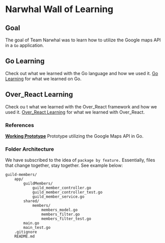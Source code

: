 # Narwhal Wall of Learning

## Goal
The goal of Team Narwhal was to learn how to utilize the Google maps API in a `Go` application.

## Go Learning
Check out what we learned with the Go language and how we used it.  [Go Learning](./learning/GoReadme.md) for what we learned on Go.

## Over_React Learning
Check ou t what we learned with the Over_React framework and how we used it. [Over_React Learning](./learning/OverReactReadme.md) for what we learned with Over_React.

### References
[**Working Prototype**](https://github.com/Narwhal-Pillar/hamsterApi/blob/google-api/app/features/places/place_controller.go) Prototype utilizing the Google Maps API in Go.

### Folder Architecture
We have subscribed to the idea of `package by feature.` Essentially, files that change together, stay together. See example below:

```
guild-members/
    app/
        guildMembers/
            guild_member_controller.go
            guild_member_controller_test.go
            guild_member_service.go
        shared/
            members/
                members_model.go
                members_filter.go
                members_filter_test.go
        main.go
        main_test.go
    .gitignore
    README.md
```